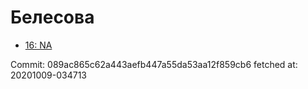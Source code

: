 # Белесова
- [16: NA](16.md)

Commit: 089ac865c62a443aefb447a55da53aa12f859cb6
 fetched at: 20201009-034713
